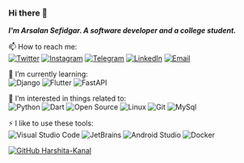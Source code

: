 ### Hi there 👋

*__I'm Arsalan Sefidgar. A software developer and a college student.__*<br>

📫 How to reach me:<br>
[![Twitter](https://img.shields.io/badge/-Twitter-f1c40f?style=flat-square&logo=Twitter&logoColor=fff)](https://twitter.com/arsalanse)
[![Instagram](https://img.shields.io/badge/-Instagram-f1c40f?style=flat-square&logo=Instagram&logoColor=fff)](https://Instagram.com/arsalanse)
[![Telegram](https://img.shields.io/badge/-Telegram-f1c40f?style=flat-square&logo=Telegram&logoColor=fff)](https://t.me/arsalanse1)
[![LinkedIn](https://img.shields.io/badge/-LinkedIn-f1c40f?style=flat-square&logo=LinkedIn&logoColor=fff)](https://www.linkedin.com/in/arsalanse/)
[![Email](https://img.shields.io/badge/-Gmail-f1c40f?style=flat-square&logo=Gmail&logoColor=fff)](mailto:arsalan.sefidgar@gmail.com)

🌱 I’m currently learning:<br>
![Django](https://img.shields.io/badge/-Django-34495e?style=flat-square&logo=Django&logoColor=fff)
![Flutter](https://img.shields.io/badge/-Flutter-34495e?style=flat-square&logo=Flutter&logoColor=fff)
![FastAPI](https://img.shields.io/badge/-FastAPI-34495e?style=flat-square&logo=FastAPI&logoColor=fff)

🎉 I’m interested in things related to:<br>
![Python](https://img.shields.io/badge/-Python-34495e?style=flat-square&logo=Python&logoColor=fff)
![Dart](https://img.shields.io/badge/-Dart-34495e?style=flat-square&logo=Dart&logoColor=fff)
![Open Source](https://img.shields.io/badge/-Open%20Source-34495e?style=flat-square&logo=Open%20Source%20Initiative&logoColor=fff)
![Linux](https://img.shields.io/badge/-Linux-34495e?style=flat-square&logo=Linux&logoColor=fff)
![Git](https://img.shields.io/badge/-Git-34495e?style=flat-square&logo=Git&logoColor=fff)
![MySql](https://img.shields.io/badge/-MySql-34495e?style=flat-square&logo=MySql&logoColor=fff)

⚡ I like to use these  tools:<br>
![Visual Studio Code](https://img.shields.io/badge/-Visual%20Studio%20Code-34495e?style=flat-square&logo=Visual%20Studio%20Code&logoColor=fff)
![JetBrains](https://img.shields.io/badge/-JetBrains-34495e?style=flat-square&logo=JetBrains&logoColor=fff)
![Android Studio](https://img.shields.io/badge/-Android%20Studio-34495e?style=flat-square&logo=Android%20Studio&logoColor=fff)
![Docker](https://img.shields.io/badge/-Docker-34495e?style=flat-square&logo=Docker&logoColor=fff)

<!-- (![My github stats](https://github-readme-stats.vercel.app/api?username=arsalanses&count_private=true&hide=stars,issues&show_icons=true)<br> -->
[![GitHub Harshita-Kanal](https://img.shields.io/github/followers/arsalanses?label=follow&style=social)](https://github.com/arsalanses)
